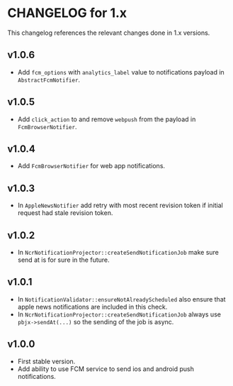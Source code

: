 # CHANGELOG for 1.x
This changelog references the relevant changes done in 1.x versions.


## v1.0.6
* Add `fcm_options` with `analytics_label` value to notifications payload in `AbstractFcmNotifier`.


## v1.0.5
* Add `click_action` to and remove `webpush` from the payload in `FcmBrowserNotifier`.


## v1.0.4
* Add `FcmBrowserNotifier` for web app notifications.


## v1.0.3
* In `AppleNewsNotifier` add retry with most recent revision token if initial request had stale revision token.


## v1.0.2
* In `NcrNotificationProjector::createSendNotificationJob` make sure send at is for sure in the future.


## v1.0.1
* In `NotificationValidator::ensureNotAlreadyScheduled` also ensure that apple news notifications are included in this check.
* In `NcrNotificationProjector::createSendNotificationJob` always use `pbjx->sendAt(...)` so the sending of the job is async.


## v1.0.0
* First stable version.
* Add ability to use FCM service to send ios and android push notifications.
